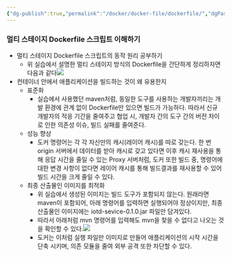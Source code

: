 ```yaml
---
{"dg-publish":true,"permalink":"/docker/docker-file/dockerfile/","dgPassFrontmatter":true}
---
```


### 멀티 스테이지 Dockerfile 스크립트 이해하기

-   멀티 스테이지 Dockerfile 스크립트의 동작 원리 공부하기
    -   위 실습에서 설명한 멀티 스테이지 방식의 Dockerfile을 간단하게 정리하자면 다음과 같다![](https://i.imgur.com/uNhwU5Y.png)
-   컨테이너 안에서 애플리케이션을 빌드하는 것이 왜 유용한지
    -   표준화
        -   실습에서 사용했던 maven처럼, 동일한 도구를 사용하는 개발자끼리는 개발 환경에 관계 없이 Dockerfile만 있으면 빌드가 가능하다. 따라서 신규 개발자의 적응 기간을 줄여주고 협업 시, 개발자 간의 도구 간의 버전 차이로 인한 의존성 이슈, 빌드 실패를 줄여준다.
    -   성능 향상
        -   도커 명령어는 각 각 자신만의 캐시(레이어 캐시)를 따로 갖는다. 한 번 origin 서버에서 데이터를 받아 캐시로 갖고 있다면 이후 캐시 재사용을 통해 응답 시간을 줄일 수 있는 Proxy 서버처럼, 도커 또한 빌드 중, 명령어에 대한 변경 사항이 없다면 레이어 캐시를 통해 빌드결과를 재사용할 수 있어 빌드 시간을 크게 줄일 수 있다.
    -   최종 산출물인 이미지를 최적화
        -   위 실습에서 생성된 이미지는 빌드 도구가 포함되지 않는다. 원래라면 maven이 포함되어, 아래 명령어를 입력하면 실행되어야 정상이지만, 최종 산출물인 이미지에는 iotd-sevice-0.1.0.jar 파일만 담겨있다.
        -   따라서 아래처럼 mvn 명령어를 입력해도 mvn을 찾을 수 없다고 나오는 것을 확인할 수 있다.![](https://i.imgur.com/h2bYz3E.png)
        -   도커는 이처럼 실행 파일만 이미지로 만들어 애플리케이션의 시작 시간을 단축 시키며, 의존 모듈을 줄여 외부 공격 또한 차단할 수 있다.